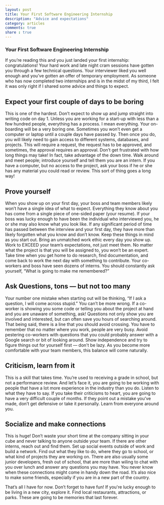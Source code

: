 ```yaml
---
layout: post
title: Your First Software Engineering Internship
description: "Advice and expectations"
category: articles
comments: true
share : true
---
```


### Your First Software Engineering Internship

If you’re reading this and you just landed your first internship: congratulations! Your hard work and late night cram sessions have gotten you through a few technical questions. Your interviewer liked you well enough and you’ve gotten an offer of temporary employment. As someone who has now completed two internships and is in the midst of my third, I felt it was only right if I shared some advice and things to expect.

## Expect your first couple of days to be boring
This is one of the hardest. Don’t expect to show up and jump straight into writing code on day 1. Unless you are working for a start-up with less than a few hundred people, everything has a process. I mean everything. Your on-boarding will be a very boring one. Sometimes you won’t even get a computer or laptop until a couple days have passed by. Then once you do, you will likely need to gain access to different systems, databases, and projects. This will require a request, the request has to be approved, and sometimes, the approval requires an approval. Don’t get frustrated with how long things may take! In fact, take advantage of the down time. Walk around and meet people; introduce yourself and tell them you are an intern. If you have a computer, but no access to the project, ask your boss if he or she has any material you could read or review. This sort of thing goes a long way! 

## Prove yourself
When you show up on your first day, your boss and team members likely won’t have a single idea of what to expect. Everything they know about you has come from a single piece of one-sided paper (your resume). If your boss was lucky enough to have been the individual who interviewed you, he or she may also know what you look like. If any significant period of time has passed between the interview and your first day, they have more than likely forgotten what you know and don’t know. Keep these things in mind as you start out. Bring an unmatched work ethic every day you show up. Work to EXCEED your team’s expectations, not just meet them. No matter what the project is that you will be assigned to, you won’t be an expert. Take time when you get home to do research, find documentation, and come back to work the next day with something to contribute. Your co-workers and boss have seen dozens of interns. You should constantly ask yourself, “What is going to make me remembered?”

## Ask Questions, tons — but not too many
Your number one mistake when starting out will be thinking, “If I ask a question, I will come across stupid.” You can’t be more wrong. If a co-worker is showing you some code or telling you about the project at hand and you are unaware of something, ask! Questions not only show you are involved and interested, but can often save you hours of searching around. That being said, there is a line that you should avoid crossing. You have to remember that no matter where you work, people are very busy. Avoid pestering co-workers with questions that you could probably answer with a Google search or bit of looking around. Show independence and try to figure things out for yourself first — don't be lazy. As you become more comfortable with your team members, this balance will come naturally. 

## Criticism, learn from it
This is a skill that takes time. You’re used to receiving a grade in school, but not a performance review. And let’s face it, you are going to be working with people that have a lot more experience in the industry than you do. Listen to what they have to say. If you take their criticisms to heart, you are going to have a very difficult couple of months. If they point out a mistake you’ve made, don’t get defensive or take it personally. Learn from everyone around you.

## Socialize and make connections
This is huge! Don’t waste your short time at the company sitting in your cube and never talking to anyone outside your team. If there are other interns, reach out and find them. Set up social events outside of work and build a network. Find out what they like to do, where they go to school, or what kind of projects they are working on. There are also usually some junior developers, fresh out of school, that are more than wiling to chat with you over lunch and answer any questions you may have. You never know when these connections might come in handy down the road. It’s also nice to make some friends, especially if you are in a new part of the country.

That’s all I have for now. Don’t forget to have fun! If you're lucky enough to be living in a new city, explore it. Find local restaurants, attractions, or parks. These are going to be memories that last forever. 